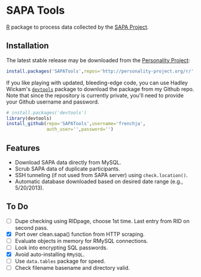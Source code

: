 SAPA Tools
==========

[R](http://www.r-project.org/) package to process data collected by 
the [SAPA Project](http://www.sapa-project.org).

Installation
------------
The latest stable release may be downloaded from the 
[Personality Project](http://personality-project.org):

```r
install.packages('SAPATools',repos='http://personality-project.org/r/',type='source')
```

If you like playing with updated, bleeding-edge code, you can use Hadley Wickam's
[`devtools`](https://github.com/hadley/devtools) package to download the package from my Github repo. 
Note that since the repository is currently private, you'll need to provide your Github username 
and password.

```r
# install.packages('devtools')
library(devtools)
install_github(repo='SAPATools',username='frenchja',
               auth_user='',password='')
```

Features
--------
- Download SAPA data directly from MySQL.
- Scrub SAPA data of duplicate participants.
- SSH tunneling (if not used from SAPA server) using `check.location()`.
- Automatic database downloaded based on desired date range (e.g., 5/20/2013).

To Do
-----
- [ ] Dupe checking using RIDpage, choose 1st time.  Last entry from RID on second pass.
- [x] Port over clean.sapa() function from HTTP scraping.
- [ ] Evaluate objects in memory for RMySQL connections.
- [ ] Look into encrypting SQL passwords.
- [X] Avoid auto-installing `RMySQL`.
- [ ] Use `data.tables` package for speed.
- [ ] Check filename basename and directory valid.
